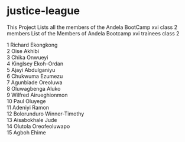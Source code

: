 # justice-league
This Project Lists all the members of the Andela BootCamp xvi class 2 members
List of the Members of Andela Bootcamp xvi trainees class 2

1 Richard Ekongkong <br/>
2 Oise Akhibi <br/>
3 Chika Onwueyi <br/>
4 Kinglsey Ekoh-Ordan <br/>
5 Ajayi Abdulganiyu <br/>
6 Chukwuma Ezumezu <br/>
7 Agunbiade Oreoluwa <br/>
8 Oluwagbenga Aluko <br/>
9 Wilfred Airueghionmon <br/>
10 Paul Oluyege <br/>
11 Adeniyi Ramon <br/>
12 Bolorunduro Winner-Timothy <br/>
13 Aisabokhale Jude <br/>
14 Olutola Oreofeoluwapo <br/>
15 Agboh Ehime <br/>